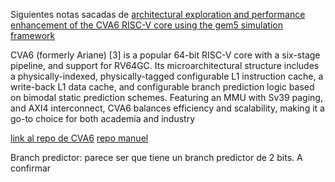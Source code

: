 Siguientes notas sacadas de [architectural exploration and performance enhancement of the CVA6 RISC-V core using the gem5 simulation framework](../02_Papers/architectural_exploration_and_performance_enhancement_of_the_CVA6_RISC-V_core_using_the_gem5_simulation_framework.md)

CVA6 (formerly Ariane) [3] is a popular 64-bit RISC-V core with a six-stage pipeline, and support for RV64GC. Its microarchitectural structure includes a physically-indexed, physically-tagged configurable L1 instruction cache, a write-back L1 data cache, and configurable branch prediction logic based on bimodal static prediction schemes. Featuring an MMU with Sv39 paging, and AXI4 interconnect, CVA6 balances efficiency and scalability, making it a go-to choice for both academia and industry

[link al repo de CVA6](https://github.com/openhwgroup/cva6)
[repo manuel](https://github.com/gvodanovic/riscv-processor)


Branch predictor: 
    parece ser que tiene un branch predictor de 2 bits. A confirmar